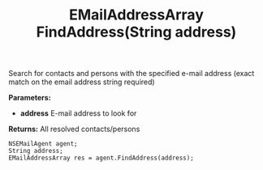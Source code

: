 ﻿---
uid: crmscript_ref_NSEMailAgent_FindAddress
title: EMailAddressArray FindAddress(String address)
intellisense: NSEMailAgent.FindAddress
keywords: NSEMailAgent, FindAddress
so.topic: reference
---

Search for contacts and persons with the specified e-mail address (exact match on the email address string required)

**Parameters:**
 - **address** E-mail address to look for

**Returns:** All resolved contacts/persons

```crmscript
NSEMailAgent agent;
String address;
EMailAddressArray res = agent.FindAddress(address);
```

